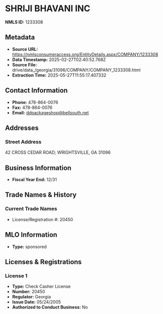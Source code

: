 # SHRIJI BHAVANI INC

**NMLS ID:** 1233308

## Metadata
- **Source URL:** https://nmlsconsumeraccess.org/EntityDetails.aspx/COMPANY/1233308
- **Data Timestamp:** 2025-02-27T02:40:52.768Z
- **Source File:** drive/data_/georgia/31096/COMPANY/COMPANY_1233308.html
- **Extraction Time:** 2025-05-27T11:55:17.407332

## Contact Information
- **Phone:** 478-864-0076
- **Fax:** 478-864-0076
- **Email:** ddpackageshop@bellsouth.net

## Addresses
### Street Address
42 CROSS CEDAR ROAD; WRIGHTSVILLE, GA 31096

## Business Information
- **Fiscal Year End:** 12/31

## Trade Names & History
### Current Trade Names
- License/Registration #: 20450

## MLO Information
- **Type:** sponsored

## Licenses & Registrations

### License 1
- **Type:** Check Casher License
- **Number:** 20450
- **Regulator:** Georgia
- **Issue Date:** 05/24/2005
- **Authorized to Conduct Business:** No
